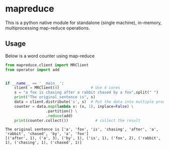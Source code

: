 # mapreduce

This is a python native module for standalone (single machine), in-memory, multiprocessing map-reduce operations.

## Usage

Below is a word counter using map-reduce
```python
from mapreduce.client import MRClient
from operator import add


if __name__ == '__main__':
    client = MRClient(4)              # Use 4 cores
    s = "a fox is chasing after a rabbit chased by a fox".split(" ")
    print("The original sentence is", s)
    data = client.distribute('s', s)  # Put the data into multiple processes
    counter = data.map(lambda x: (x, 1), inplace=False) \
                  .partition() \
                  .reduce(add)
    print(counter.collect())            # collect the result
```
```
The original sentence is ['a', 'fox', 'is', 'chasing', 'after', 'a', 'rabbit', 'chased', 'by', 'a', 'fox']
[('after', 1), ('a', 3), ('by', 1), ('is', 1), ('fox', 2), ('rabbit', 1), ('chasing', 1), ('chased', 1)]
```